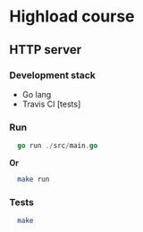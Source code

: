 # Highload course

## HTTP server

### Development stack

* Go lang
* Travis CI [tests]

### Run


```go
  go run ./src/main.go
```  
**Or**  
```bash
  make run
```

### Tests

```bash
  make
```

